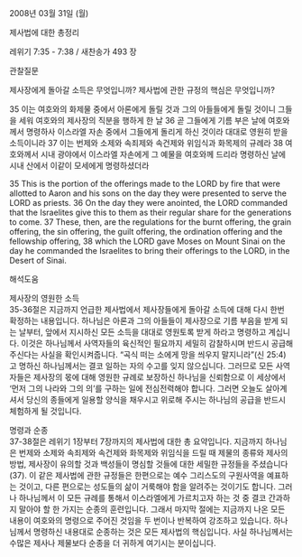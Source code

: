 2008년 03월 31일 (월)

제사법에 대한 총정리



레위기 7:35 - 7:38 / 새찬송가 493 장


관찰질문

제사장에게 돌아갈 소득은 무엇입니까? 
제사법에 관한 규정의 핵심은 무엇입니까? 

35 이는 여호와의 화제물 중에서 아론에게 돌릴 것과 그의 아들들에게 돌릴 것이니 그들을 세워 여호와의 제사장의 직분을 행하게 한 날 36 곧 그들에게 기름 부은 날에 여호와께서 명령하사 이스라엘 자손 중에서 그들에게 돌리게 하신 것이라 대대로 영원히 받을 소득이니라 37 이는 번제와 소제와 속죄제와 속건제와 위임식과 화목제의 규례라 38 여호와께서 시내 광야에서 이스라엘 자손에게 그 예물을 여호와께 드리라 명령하신 날에 시내 산에서 이같이 모세에게 명령하셨더라 

35 This is the portion of the offerings made to the LORD by fire that were allotted to Aaron and his sons on the day they were presented to serve the LORD as priests. 36 On the day they were anointed, the LORD commanded that the Israelites give this to them as their regular share for the generations to come. 37 These, then, are the regulations for the burnt offering, the grain offering, the sin offering, the guilt offering, the ordination offering and the fellowship offering, 38 which the LORD gave Moses on Mount Sinai on the day he commanded the Israelites to bring their offerings to the LORD, in the Desert of Sinai.

해석도움





제사장의 영원한 소득  
35-36절은 지금까지 언급한 제사법에서 제사장들에게 돌아갈 소득에 대해 다시 한번 확정하는 내용입니다. 하나님은 아론과 그의 아들들이 제사장으로 기름 부음을 받게 되는 날부터, 앞에서 지시하신 모든 소득을 대대로 영원토록 받게 하라고 명령하고 계십니다. 이것은 하나님께서 사역자들의 육신적인 필요까지 세밀히 감찰하시며 반드시 공급해 주신다는 사실을 확인시켜줍니다. “곡식 떠는 소에게 망을 씌우지 말지니라”(신 25:4)고 명하신 하나님께서는 결코 일하는 자의 수고를 잊지 않으십니다. 그러므로 모든 사역자들은 제사장의 몫에 대해 영원한 규례로 보장하신 하나님을 신뢰함으로 이 세상에서 ‘먼저 그의 나라와 그의 의’를 구하는 일에 전심전력해야 합니다. 그러면 오늘도 살아계셔서 당신의 종들에게 일용할 양식을 채우시고 위로해 주시는 하나님의 공급을 반드시 체험하게 될 것입니다.  

명령과 순종  
37-38절은 레위기 1장부터 7장까지의 제사법에 대한 총 요약입니다. 지금까지 하나님은 번제와 소제와 속죄제와 속건제와 화목제와 위임식을 드릴 때 제물의 종류와 제사의 방법, 제사장이 유의할 것과 백성들이 명심할 것들에 대한 세밀한 규정들을 주셨습니다(37). 이 같은 제사법에 관한 규정들은 한편으로는 예수 그리스도의 구원사역을 예표하는 것이고, 다른 편으로는 성도들의 삶이 거룩해야 함을 알려주는 것이기도 합니다. 그러나 하나님께서 이 모든 규례를 통해서 이스라엘에게 가르치고자 하는 것 중 결코 간과하지 말아야 할 한 가지는 순종의 훈련입니다. 그래서 마지막 절에는 지금까지 나온 모든 내용이 여호와의 명령으로 주어진 것임을 두 번이나 반복하여 강조하고 있습니다. 하나님께서 명령하신 내용대로 순종하는 것은 모든 제사법의 핵심입니다. 사실 하나님께서는 수많은 제사나 제물보다 순종을 더 귀하게 여기시는 분이십니다.